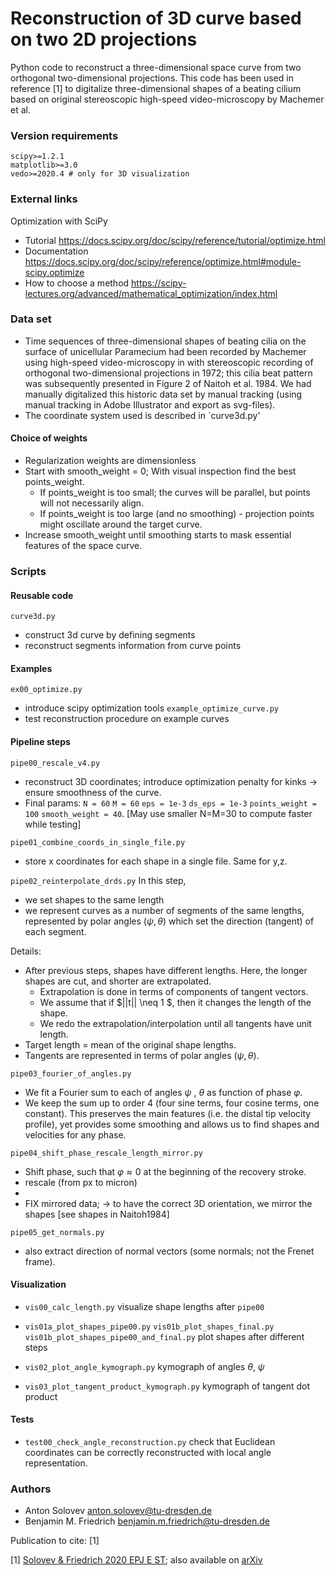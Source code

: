 # Reconstruction of 3D curve based on two 2D projections

Python code to reconstruct a three-dimensional space curve from two orthogonal two-dimensional projections. 
This code has been used in reference [1] to digitalize three-dimensional shapes of a beating cilium 
based on original stereoscopic high-speed video-microscopy by Machemer et al.

### Version requirements

```
scipy>=1.2.1
matplotlib>=3.0
vedo>=2020.4 # only for 3D visualization
```

### External links

Optimization with SciPy
- Tutorial https://docs.scipy.org/doc/scipy/reference/tutorial/optimize.html
- Documentation https://docs.scipy.org/doc/scipy/reference/optimize.html#module-scipy.optimize
- How to choose a method https://scipy-lectures.org/advanced/mathematical_optimization/index.html

### Data set
- Time sequences of three-dimensional shapes of beating cilia on the surface of unicellular Paramecium had been recorded by Machemer using high-speed video-microscopy in with stereoscopic recording of orthogonal two-dimensional projections in 1972; this cilia beat pattern was subsequently presented in Figure 2 of Naitoh et al. 1984. We had manually digitalized this historic data set by manual tracking (using manual tracking in Adobe Illustrator and export as svg-files).
- The coordinate system used is described in `curve3d.py'

#### Choice of weights
- Regularization weights are dimensionless
- Start with smooth_weight = 0; With visual inspection find the best points_weight.
  - If points_weight is too small; the curves will be parallel, but points will not necessarily align.
  - If points_weight is too large (and no smoothing) - projection points might oscillate around the target curve.
- Increase smooth_weight until smoothing starts to mask essential features of the space curve.

### Scripts

#### Reusable code

`curve3d.py`
 - construct 3d curve by defining segments
 - reconstruct segments information from curve points

#### Examples
`ex00_optimize.py`
 - introduce scipy optimization tools
`example_optimize_curve.py`
- test reconstruction procedure on example curves
    
#### Pipeline steps

`pipe00_rescale_v4.py`
- reconstruct 3D coordinates; introduce optimization penalty for kinks -> ensure smoothness of the curve.
- Final params: `N = 60` `M = 60` `eps = 1e-3` `ds_eps = 1e-3` `points_weight = 100` `smooth_weight = 40`.
  [May use smaller N=M=30 to compute faster while testing]

`pipe01_combine_coords_in_single_file.py`
- store x coordinates for each shape in a single file. Same for y,z.

`pipe02_reinterpolate_drds.py`
In this step, 
- we set shapes to the same length 
- we represent curves as a number of segments of the same lengths, 
  represented by polar angles $(\psi, \theta)$ which set the direction (tangent) of each segment.

Details:
- After previous steps, shapes have different lengths.
  Here, the longer shapes are cut, and shorter are extrapolated.
  - Extrapolation is done in terms of components of tangent vectors. 
  - We assume that if $||t|| \neq 1 $, then it changes the length of the shape.
  - We redo the extrapolation/interpolation until all tangents have unit length.
- Target length = mean of the original shape lengths.
- Tangents are represented in terms of polar angles $(\psi, \theta)$.

`pipe03_fourier_of_angles.py`
- We fit a Fourier sum to each of angles $\psi$ , $\theta$ as function of phase $\varphi$.
- We keep the sum up to order 4 (four sine terms, four cosine terms, one constant).
  This preserves the main features (i.e. the distal tip velocity profile), yet provides some smoothing 
  and allows us to find shapes and velocities for any phase.

`pipe04_shift_phase_rescale_length_mirror.py`
- Shift phase, such that $\varphi \approx 0$ at the beginning of the recovery stroke.
- rescale (from px to micron)
- 
- FIX mirrored data; -> to have the correct 3D orientation, we mirror the shapes [see shapes in Naitoh1984]

`pipe05_get_normals.py`
- also extract direction of normal vectors (some normals; not the Frenet frame).


#### Visualization

- `vis00_calc_length.py` visualize shape lengths after `pipe00`

- `vis01a_plot_shapes_pipe00.py` 
  `vis01b_plot_shapes_final.py`
  `vis01b_plot_shapes_pipe00_and_final.py`
   plot shapes after different steps

- `vis02_plot_angle_kymograph.py`
   kymograph of angles $\theta$, $\psi$

- `vis03_plot_tangent_product_kymograph.py`
    kymograph of tangent dot product
#### Tests

- `test00_check_angle_reconstruction.py` check that Euclidean coordinates can be correctly reconstructed with local angle representation.

### Authors

- Anton Solovev anton.solovev@tu-dresden.de
- Benjamin M. Friedrich benjamin.m.friedrich@tu-dresden.de

Publication to cite: [1]

[1] [Solovev & Friedrich 2020 EPJ E ST](https://link.springer.com/article/10.1140/epje/s10189-021-00016-x);  also available on [arXiv](https://arxiv.org/abs/2010.08111 ) 
